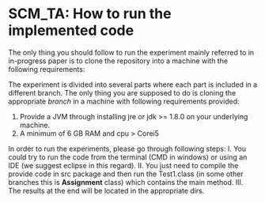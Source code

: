 # SCM_TA: How to run the implemented code
The only thing you should follow to run the experiment mainly referred to in in-progress paper is to clone the repository into a machine with the following requirements:

The experiment is divided into several parts where each part is included in a different branch.
The only thing you are supposed to do is cloning the appropriate *branch* in a machine with following requirements provided: 

1. Provide a JVM through installing jre or jdk >= 1.8.0 on your underlying machine.
2. A minimum of 6 GB RAM and cpu > Corei5

In order to run the experiments, please go through following steps:
I. You could try to run the code from the terminal (CMD in windows) or using an IDE (we suggest eclipse in this regard). 
II. You just need to compile the provide code in src package and then run the Test1.class (in some other branches this is **Assignment** class) which contains the main method.
III. The results at the end will be located in the appropriate dirs.
